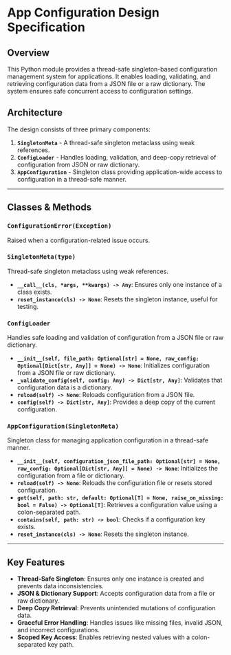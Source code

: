 

# App Configuration Design Specification

## Overview
This Python module provides a thread-safe singleton-based configuration management system for applications. It enables loading, validating, and retrieving configuration data from a JSON file or a raw dictionary. The system ensures safe concurrent access to configuration settings.

## Architecture
The design consists of three primary components:
1. **`SingletonMeta`** - A thread-safe singleton metaclass using weak references.
2. **`ConfigLoader`** - Handles loading, validation, and deep-copy retrieval of configuration from JSON or raw dictionary.
3. **`AppConfiguration`** - Singleton class providing application-wide access to configuration in a thread-safe manner.

---

## Classes & Methods

### `ConfigurationError(Exception)`
Raised when a configuration-related issue occurs.

### `SingletonMeta(type)`
Thread-safe singleton metaclass using weak references.
- **`__call__(cls, *args, **kwargs) -> Any`**: Ensures only one instance of a class exists.
- **`reset_instance(cls) -> None`**: Resets the singleton instance, useful for testing.

### `ConfigLoader`
Handles safe loading and validation of configuration from a JSON file or raw dictionary.
- **`__init__(self, file_path: Optional[str] = None, raw_config: Optional[Dict[str, Any]] = None) -> None`**: Initializes configuration from a JSON file or raw dictionary.
- **`_validate_config(self, config: Any) -> Dict[str, Any]`**: Validates that configuration data is a dictionary.
- **`reload(self) -> None`**: Reloads configuration from a JSON file.
- **`config(self) -> Dict[str, Any]`**: Provides a deep copy of the current configuration.

### `AppConfiguration(SingletonMeta)`
Singleton class for managing application configuration in a thread-safe manner.
- **`__init__(self, configuration_json_file_path: Optional[str] = None, raw_config: Optional[Dict[str, Any]] = None) -> None`**: Initializes the configuration from a file or dictionary.
- **`reload(self) -> None`**: Reloads the configuration file or resets stored configuration.
- **`get(self, path: str, default: Optional[T] = None, raise_on_missing: bool = False) -> Optional[T]`**: Retrieves a configuration value using a colon-separated path.
- **`contains(self, path: str) -> bool`**: Checks if a configuration key exists.
- **`reset_instance(cls) -> None`**: Resets the singleton instance.

---

## Key Features
- **Thread-Safe Singleton**: Ensures only one instance is created and prevents data inconsistencies.
- **JSON & Dictionary Support**: Accepts configuration data from a file or raw dictionary.
- **Deep Copy Retrieval**: Prevents unintended mutations of configuration data.
- **Graceful Error Handling**: Handles issues like missing files, invalid JSON, and incorrect configurations.
- **Scoped Key Access**: Enables retrieving nested values with a colon-separated key path.
